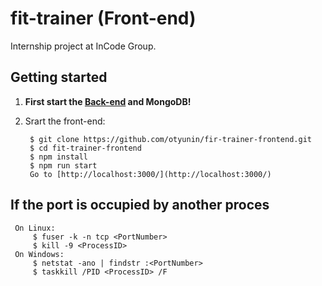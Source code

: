 # fit-trainer (Front-end)

Internship project at InCode Group.
 
 ## Getting started

1. **First start the [Back-end](https://github.com/otyunin/fit-trainer-backend.git/) and MongoDB!**
2. Srart the front-end:

     
        $ git clone https://github.com/otyunin/fir-trainer-frontend.git
        $ cd fit-trainer-frontend
        $ npm install
        $ npm run start     
        Go to [http://localhost:3000/](http://localhost:3000/)

## If the port is occupied by another proces


     On Linux:
         $ fuser -k -n tcp <PortNumber>
         $ kill -9 <ProcessID>
     On Windows:
         $ netstat -ano | findstr :<PortNumber>
         $ taskkill /PID <ProcessID> /F

